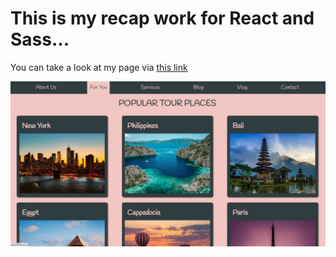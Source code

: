 # This is my recap work for React and Sass... 

You can take a look at my page via [this link](https://yusufgozukara.github.io/Guess_the_Number_Game/)

![](sass.jpg)
